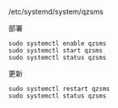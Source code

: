 /etc/systemd/system/qzsms

部署
```
sudo systemctl enable qzsms
sudo systemctl start qzsms
sudo systemctl status qzsms
```

更新
```
sudo systemctl restart qzsms
sudo systemctl status qzsms
```